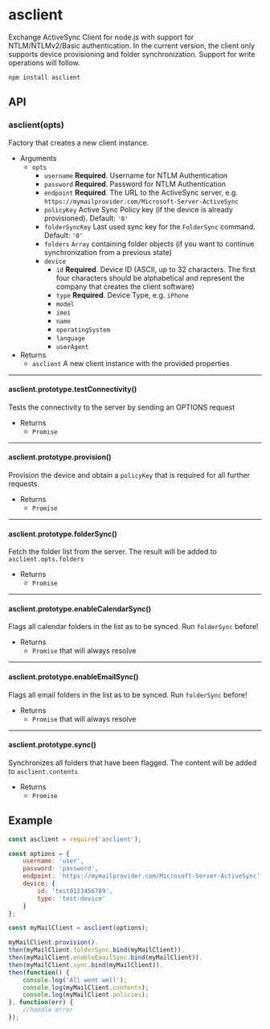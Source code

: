 # asclient

Exchange ActiveSync Client for node.js with support for NTLM/NTLMv2/Basic authentication.
In the current version, the client only supports device provisioning and folder synchronization.
Support for write operations will follow.

```
npm install asclient
```

## API

### asclient(opts)

Factory that creates a new client instance.

* Arguments
  * `opts`
    * `username` **Required**. Username for NTLM Authentication
    * `password` **Required**. Password for NTLM Authentication
    * `endpoint` **Required**. The URL to the ActiveSync server, e.g. `https://mymailprovider.com/Microsoft-Server-ActiveSync`
    * `policyKey` Active Sync Policy key (if the device is already provisioned). Default: `'0'`
    * `folderSyncKey` Last used sync key for the `FolderSync` command. Default: `'0'`
    * `folders` `Array` containing folder objects (if you want to continue synchronization from a previous state)
    * `device`
      * `id` **Required**. Device ID (ASCII, up to 32 characters. The first four characters should be alphabetical and represent the company that creates the client software)
      * `type` **Required**. Device Type, e.g. `iPhone`
      * `model`
      * `imei`
      * `name`
      * `operatingSystem`
      * `language`
      * `userAgent`
* Returns
  * `asclient` A new client instance with the provided properties

---------------------------------------

#### asclient.prototype.testConnectivity()

Tests the connectivity to the server by sending an OPTIONS request

* Returns
  * `Promise`

---------------------------------------

#### asclient.prototype.provision()

Provision the device and obtain a `policyKey` that is required for all further requests.

* Returns
  * `Promise`

---------------------------------------

#### asclient.prototype.folderSync()

Fetch the folder list from the server. The result will be added to `asclient.opts.folders`

* Returns
  * `Promise`

---------------------------------------

#### asclient.prototype.enableCalendarSync()

Flags all calendar folders in the list as to be synced. Run `folderSync` before!

* Returns
  * `Promise` that will always resolve

---------------------------------------

#### asclient.prototype.enableEmailSync()

Flags all email folders in the list as to be synced. Run `folderSync` before!

* Returns
  * `Promise` that will always resolve

---------------------------------------

#### asclient.prototype.sync()

Synchronizes all folders that have been flagged.
The content will be added to `asclient.contents`

* Returns
  * `Promise`


## Example

```javascript
const asclient = require('asclient');

const options = {
	username: 'user',
	password: 'password',
	endpoint: 'https://mymailprovider.com/Microsoft-Server-ActiveSync',
	device: {
		id: 'test0123456789',
		type: 'test-device'
	}
};

const myMailClient = asclient(options);

myMailClient.provision().
then(myMailClient.folderSync.bind(myMailClient)).
then(myMailClient.enableEmailSync.bind(myMailClient)).
then(myMailClient.sync.bind(myMailClient)).
then(function() {
	console.log('All went well');
	console.log(myMailClient.contents);
	console.log(myMailClient.policies);
}, function(err) {
	//handle error
});
```
